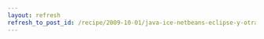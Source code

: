 ```yaml
---
layout: refresh
refresh_to_post_id: /recipe/2009-10-01/java-ice-netbeans-eclipse-y-otras-malas-hierbas
---
```

